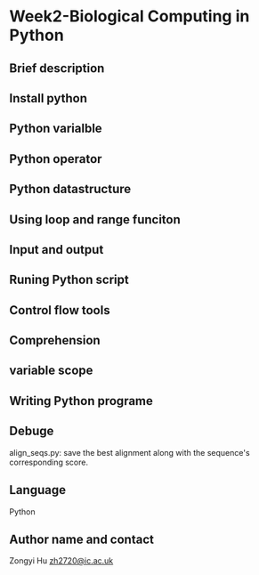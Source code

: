 # Week2-Biological Computing in Python

## Brief description
## Install python
## Python varialble
## Python operator
## Python datastructure
## Using loop and range funciton
## Input and output
## Runing Python script
## Control flow tools
## Comprehension
## variable scope
## Writing Python programe
## Debuge

align_seqs.py: save the best alignment along with the sequence's corresponding score. 
## Language
Python

## Author name and contact
Zongyi Hu
zh2720@ic.ac.uk